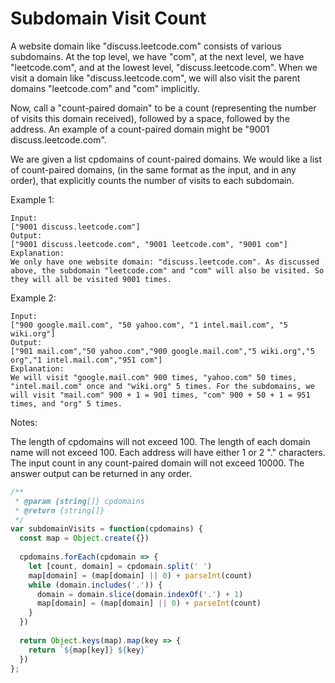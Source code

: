 # Subdomain Visit Count

A website domain like "discuss.leetcode.com" consists of various subdomains. At the top level, we have "com", at the next level, we have "leetcode.com", and at the lowest level, "discuss.leetcode.com". When we visit a domain like "discuss.leetcode.com", we will also visit the parent domains "leetcode.com" and "com" implicitly.

Now, call a "count-paired domain" to be a count (representing the number of visits this domain received), followed by a space, followed by the address. An example of a count-paired domain might be "9001 discuss.leetcode.com".

We are given a list cpdomains of count-paired domains. We would like a list of count-paired domains, (in the same format as the input, and in any order), that explicitly counts the number of visits to each subdomain.

Example 1:

    Input: 
    ["9001 discuss.leetcode.com"]
    Output: 
    ["9001 discuss.leetcode.com", "9001 leetcode.com", "9001 com"]
    Explanation: 
    We only have one website domain: "discuss.leetcode.com". As discussed above, the subdomain "leetcode.com" and "com" will also be visited. So they will all be visited 9001 times.

Example 2:

    Input: 
    ["900 google.mail.com", "50 yahoo.com", "1 intel.mail.com", "5 wiki.org"]
    Output: 
    ["901 mail.com","50 yahoo.com","900 google.mail.com","5 wiki.org","5 org","1 intel.mail.com","951 com"]
    Explanation: 
    We will visit "google.mail.com" 900 times, "yahoo.com" 50 times, "intel.mail.com" once and "wiki.org" 5 times. For the subdomains, we will visit "mail.com" 900 + 1 = 901 times, "com" 900 + 50 + 1 = 951 times, and "org" 5 times.

Notes:

  The length of cpdomains will not exceed 100. 
  The length of each domain name will not exceed 100.
  Each address will have either 1 or 2 "." characters.
  The input count in any count-paired domain will not exceed 10000.
  The answer output can be returned in any order.


```JavaScript
/**
 * @param {string[]} cpdomains
 * @return {string[]}
 */
var subdomainVisits = function(cpdomains) {
  const map = Object.create({})
  
  cpdomains.forEach(cpdomain => {
    let [count, domain] = cpdomain.split(' ')
    map[domain] = (map[domain] || 0) + parseInt(count)
    while (domain.includes('.')) {
      domain = domain.slice(domain.indexOf('.') + 1)
      map[domain] = (map[domain] || 0) + parseInt(count)
    }
  })
  
  return Object.keys(map).map(key => {
    return `${map[key]} ${key}`
  })
};
```